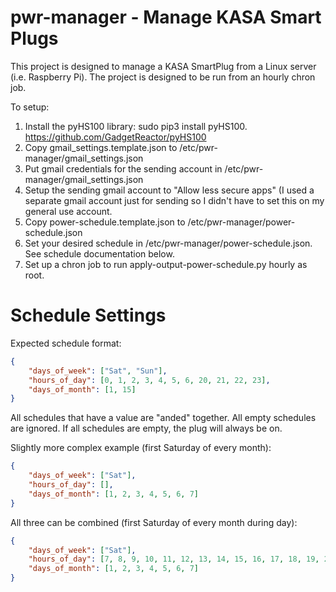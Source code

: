 # pwr-manager - Manage KASA Smart Plugs

This project is designed to manage a KASA SmartPlug from a Linux server (i.e. Raspberry Pi). The project is designed to be run from an hourly chron job.

To setup:
1. Install the pyHS100 library: sudo pip3 install pyHS100. https://github.com/GadgetReactor/pyHS100
2. Copy gmail_settings.template.json to /etc/pwr-manager/gmail_settings.json
3. Put gmail credentials for the sending account in /etc/pwr-manager/gmail_settings.json
4. Setup the sending gmail account to "Allow less secure apps" (I used a separate gmail account just for sending so I didn't have to set this on my general use account.
5. Copy power-schedule.template.json to /etc/pwr-manager/power-schedule.json
6. Set your desired schedule in /etc/pwr-manager/power-schedule.json. See schedule documentation below.
7. Set up a chron job to run apply-output-power-schedule.py hourly as root.

Schedule Settings
===
Expected schedule format:
```json
{
    "days_of_week": ["Sat", "Sun"],
    "hours_of_day": [0, 1, 2, 3, 4, 5, 6, 20, 21, 22, 23],
    "days_of_month": [1, 15]
}
```
All schedules that have a value are "anded" together. All empty schedules are ignored. If all schedules are empty, the plug will always be on.

Slightly more complex example (first Saturday of every month):
```json
{
    "days_of_week": ["Sat"],
    "hours_of_day": [],
    "days_of_month": [1, 2, 3, 4, 5, 6, 7]
}
```
All three can be combined (first Saturday of every month during day):
```json
{
    "days_of_week": ["Sat"],
    "hours_of_day": [7, 8, 9, 10, 11, 12, 13, 14, 15, 16, 17, 18, 19, 20, 21],
    "days_of_month": [1, 2, 3, 4, 5, 6, 7]
}
```
